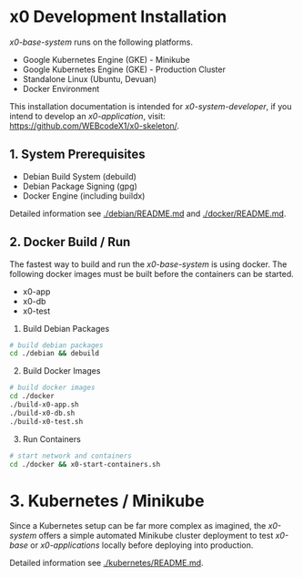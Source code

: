 # x0 Development Installation

*x0-base-system* runs on the following platforms.

- Google Kubernetes Engine (GKE) - Minikube
- Google Kubernetes Engine (GKE) - Production Cluster
- Standalone Linux (Ubuntu, Devuan)
- Docker Environment

This installation documentation is intended for *x0-system-developer*,
if you intend to develop an *x0-application*, visit: https://github.com/WEBcodeX1/x0-skeleton/.

## 1. System Prerequisites

- Debian Build System (debuild)
- Debian Package Signing (gpg)
- Docker Engine (including buildx)

Detailed information see [./debian/README.md](./debian/README.md) and
[./docker/README.md](./docker/README.md).

## 2. Docker Build / Run

The fastest way to build and run the *x0-base-system* is using docker.
The following docker images must be built before the containers can be started.

- x0-app
- x0-db
- x0-test

1. Build Debian Packages

```bash
# build debian packages
cd ./debian && debuild
```

2. Build Docker Images

```bash
# build docker images
cd ./docker
./build-x0-app.sh
./build-x0-db.sh
./build-x0-test.sh
```

3. Run Containers

```bash
# start network and containers
cd ./docker && x0-start-containers.sh
```

# 3. Kubernetes / Minikube

Since a Kubernetes setup can be far more complex as imagined, the *x0-system*
offers a simple automated Minikube cluster deployment to test *x0-base* or
*x0-applications* locally before deploying into production.

Detailed information see [./kubernetes/README.md](./kubernetes/README.md).

